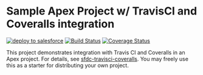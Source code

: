 # Sample Apex Project w/ TravisCI and Coveralls integration

[![deploy to salesforce](https://img.shields.io/badge/salesforce-deploy-blue.svg)](https://githubsfdeploy.herokuapp.com)
[![Build Status](https://img.shields.io/travis/redteal/sample-apex-library.svg)](https://travis-ci.org/redteal/sample-apex-library)
[![Coverage Status](https://img.shields.io/coveralls/redteal/sample-apex-library.svg)](https://coveralls.io/github/redteal/sample-apex-library?branch=master)

This project demonstrates integration with Travis CI and Coveralls in an Apex project. For details, see
[sfdc-travisci-coveralls](https://github.com/redteal/sfdc-travisci-coveralls). You may freely use this as a starter
for distributing your own project.

